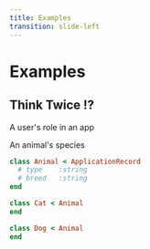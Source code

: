 ```yaml
---
title: Examples
transition: slide-left
---
```


# Examples

## Think Twice ⁉️

A user's role in an app

An animal's species

```rb {hide|*} filename="app/models/animal.rb"
class Animal < ApplicationRecord
  # type    :string
  # breed   :string
end
```

```rb {hide|*} filename="app/models/cat.rb"
class Cat < Animal
end
```

```rb {hide|*} filename="app/models/dog.rb"
class Dog < Animal
end
```

<!--
A user's role in an app

- A user could be assigned more than one role at a time
- If they positively _will not_ have multiple roles, then use an enum

An animal's species

- That's **a lot** of ground to cover!
- It's likely that you'll want more info than just species; a single-table inheritance design may be better here
-->
